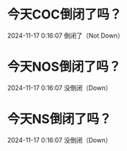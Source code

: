 # 今天COC倒闭了吗？

2024-11-17 0:16:07 倒闭了（Not Down）

# 今天NOS倒闭了吗？

2024-11-17 0:16:07 没倒闭（Down）

# 今天NS倒闭了吗？

2024-11-17 0:16:07 没倒闭（Down）

